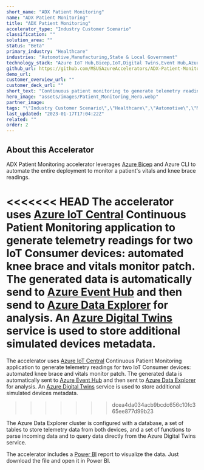 ```yaml
---
short_name: "ADX Patient Monitoring"
name: "ADX Patient Monitoring"
title: "ADX Patient Monitoring"
accelerator_type: "Industry Customer Scenario"
classification: ""
solution_area: ""
status: "Beta"
primary_industry: "Healthcare"
industries: "Automotive,Manufacturing,State & Local Government"
technology_stack: "Azure IoT Hub,Bicep,IoT,Digital Twins,Event Hub,Azure Data Explorer"
github_url: https://github.com/MSUSAzureAccelerators/ADX-Patient-Monitoring-Accelerator
demo_url: 
customer_overview_url: ""
customer_deck_url: ""
short_text: "Continuous patient monitoring to generate telemetry readings for two IoT consumer devices"
hero_image: "assets/images/Patient_Monitoring_Hero.webp"
partner_image: 
tags: "\"Industry Customer Scenario\",\"Healthcare\",\"Automotive\",\"Manufacturing\",\"State & Local Government\",\"Azure IoT Hub\",\"Bicep\",\"IoT\",\"Digital Twins\",\"Event Hub\",\"Azure Data Explorer\",\"Beta\""
last_updated: "2023-01-17T17:04:22Z"
related: ""
order: 2
---
```

## About this Accelerator

ADX Patient Monitoring accelerator leverages [Azure Bicep](https://docs.microsoft.com/EN-US/azure/azure-resource-manager/bicep/) and Azure CLI to automate the entire deployment to monitor a patient's vitals and knee brace readings.

<<<<<<< HEAD
The accelerator uses [Azure IoT Central](https://azure.microsoft.com/en-us/services/iot-central/) Continuous Patient Monitoring application to generate telemetry readings for two IoT Consumer devices: automated knee brace and vitals monitor patch. The generated data is automatically send to [Azure Event Hub](https://azure.microsoft.com/en-us/services/event-hubs/) and then send to [Azure Data Explorer](https://azure.microsoft.com/en-us/services/data-explorer/) for analysis. An [Azure Digital Twins](https://azure.microsoft.com/en-us/services/digital-twins/) service is used to store additional simulated devices metadata.
=======
The accelerator uses [Azure IoT Central](https://azure.microsoft.com/en-us/services/iot-central/) Continuous Patient Monitoring application to generate telemetry readings for two IoT Consumer devices: automated knee brace and vitals monitor patch. The generated data is automatically sent to [Azure Event Hub](https://azure.microsoft.com/en-us/services/event-hubs/) and then sent to [Azure Data Explorer](https://azure.microsoft.com/en-us/services/data-explorer/) for analysis. An [Azure Digital Twins](https://azure.microsoft.com/en-us/services/digital-twins/) service is used to store additional simulated devices metadata.
>>>>>>> dcea4da034acb9bcdc656c10fc365ee877d99b23

The Azure Data Explorer cluster is configured with a database, a set of tables to store telemetry data from both devices, and a set of functions to parse incoming data and to query data directly from the Azure Digital Twins service.

The accelerator includes a [Power BI](https://powerbi.microsoft.com/en-us/) report to visualize the data. Just download the file and open it in Power BI.